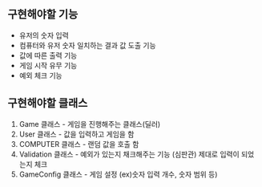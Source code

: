 ## 구현해야할 기능

- 유저의 숫자 입력
- 컴퓨터와 유저 숫자 일치하는 결과 값 도출 기능
- 값에 따른 출력 기능
- 게임 시작 유무 기능
- 예외 체크 기능

## 구현해야할 클래스

1. Game 클래스 - 게임을 진행해주는 클래스(딜러)
2. User 클래스 - 값을 입력하고 게임을 함
3. COMPUTER 클래스 - 랜덤 값을 호출 함
4. Validation 클래스 - 예외가 있는지 채크해주는 기능 (심판관) 제대로 입력이 되었는지 체크
5. GameConfig 클래스 - 게임 설정 (ex)숫자 입력 개수, 숫자 범위 등)

